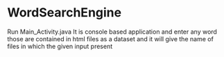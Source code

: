 # WordSearchEngine

Run Main_Activity.java
It is console based application and enter any word those are contained in html files as a dataset and it will give the name of files in which the given input present
